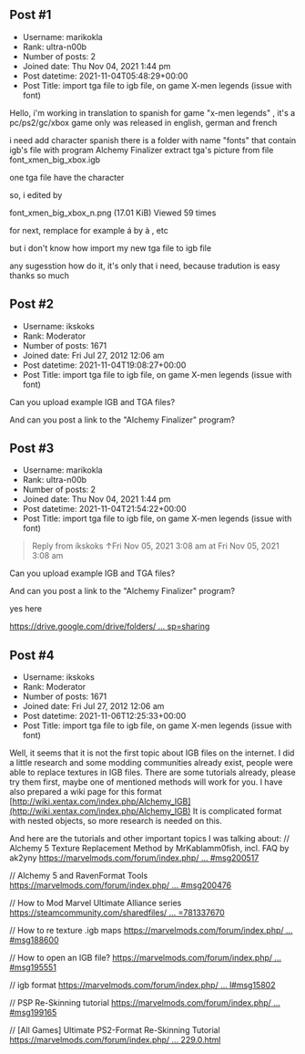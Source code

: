 ## Post #1
- Username: marikokla
- Rank: ultra-n00b
- Number of posts: 2
- Joined date: Thu Nov 04, 2021 1:44 pm
- Post datetime: 2021-11-04T05:48:29+00:00
- Post Title: import tga file to igb file, on game X-men legends (issue with font)

Hello, i'm working in translation to spanish for game
"x-men legends" , it's a pc/ps2/gc/xbox game
only was released in english, german and french

i need add character spanish
there is a folder with name "fonts" that contain igb's file
with program
Alchemy Finalizer
extract tga's picture from file
font_xmen_big_xbox.igb

one tga file have the character

so, i edited by



font_xmen_big_xbox_n.png (17.01 KiB) Viewed 59 times



for next, remplace for example á by à , etc

but i don't know how import my new tga file to igb file

any sugesstion how do it, it's only that i need, because tradution is easy
thanks so much
## Post #2
- Username: ikskoks
- Rank: Moderator
- Number of posts: 1671
- Joined date: Fri Jul 27, 2012 12:06 am
- Post datetime: 2021-11-04T19:08:27+00:00
- Post Title: import tga file to igb file, on game X-men legends (issue with font)

Can you upload example IGB and TGA files? 

And can you post a link to the "Alchemy Finalizer" program?
## Post #3
- Username: marikokla
- Rank: ultra-n00b
- Number of posts: 2
- Joined date: Thu Nov 04, 2021 1:44 pm
- Post datetime: 2021-11-04T21:54:22+00:00
- Post Title: import tga file to igb file, on game X-men legends (issue with font)

> Reply from ikskoks ↑Fri Nov 05, 2021 3:08 am at Fri Nov 05, 2021 3:08 am
>
> 
Can you upload example IGB and TGA files? 

And can you post a link to the "Alchemy Finalizer" program?

yes here

[https://drive.google.com/drive/folders/ ... sp=sharing](https://drive.google.com/drive/folders/1uOR4l9IGMuxt5wcOmdifbiT3rcmVYavy?usp=sharing)
## Post #4
- Username: ikskoks
- Rank: Moderator
- Number of posts: 1671
- Joined date: Fri Jul 27, 2012 12:06 am
- Post datetime: 2021-11-06T12:25:33+00:00
- Post Title: import tga file to igb file, on game X-men legends (issue with font)

Well, it seems that it is not the first topic about IGB files on the internet. 
I did a little research and some modding communities already exist, people were able to replace textures in IGB files.
There are some tutorials already, please try them first, maybe one of mentioned methods will work for you.
I have also prepared a wiki page for this format [http://wiki.xentax.com/index.php/Alchemy_IGB](http://wiki.xentax.com/index.php/Alchemy_IGB)
It is complicated format with nested objects, so more research is needed on this.


And here are the tutorials and other important topics I was talking about:
// Alchemy 5 Texture Replacement Method by MrKablamm0fish, incl. FAQ by ak2yny
[https://marvelmods.com/forum/index.php/ ... #msg200517](https://marvelmods.com/forum/index.php/topic,11009.msg200517.html#msg200517)

// Alchemy 5 and RavenFormat Tools
[https://marvelmods.com/forum/index.php/ ... #msg200476](https://marvelmods.com/forum/index.php/topic,10969.msg200476.html#msg200476)

// How to Mod Marvel Ultimate Alliance series
[https://steamcommunity.com/sharedfiles/ ... =781337670](https://steamcommunity.com/sharedfiles/filedetails/?id=781337670)

// How to re texture .igb maps
[https://marvelmods.com/forum/index.php/ ... #msg188600](https://marvelmods.com/forum/index.php/topic,10182.msg188600.html#msg188600)

// How to open an IGB file?
[https://marvelmods.com/forum/index.php/ ... #msg195551](https://marvelmods.com/forum/index.php/topic,10625.msg195551.html#msg195551)

// igb format
[https://marvelmods.com/forum/index.php/ ... l#msg15802](https://marvelmods.com/forum/index.php/topic,824.msg15802.html#msg15802)

// PSP Re-Skinning tutorial
[https://marvelmods.com/forum/index.php/ ... #msg199165](https://marvelmods.com/forum/index.php/topic,10909.msg199165.html#msg199165)

// [All Games] Ultimate PS2-Format Re-Skinning Tutorial
[https://marvelmods.com/forum/index.php/ ... 229.0.html](https://marvelmods.com/forum/index.php/topic,10229.0.html)
